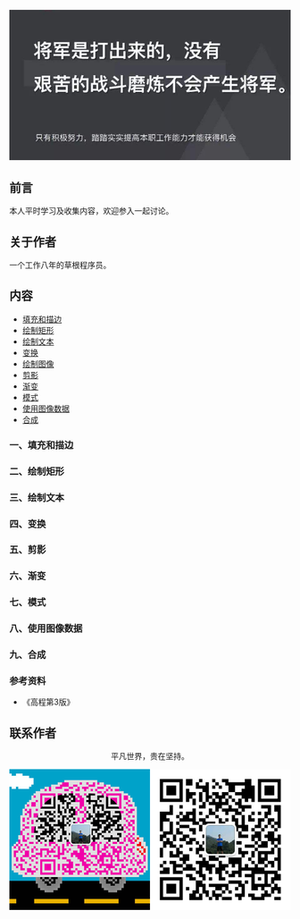![image](../img/timg.jpg)
<br>

## 前言

本人平时学习及收集内容，欢迎参入一起讨论。

## 关于作者

一个工作八年的草根程序员。

## 内容

- [填充和描边](#一填充和描边)
- [绘制矩形](#二绘制矩形)
- [绘制文本](#三绘制文本)
- [变换](#四变换)
- [绘制图像](#五绘制图像)
- [剪影](#六剪影)
- [渐变](#七渐变)
- [模式](#八模式)
- [使用图像数据](#九使用图像数据)
- [合成](#十合成)

### 一、填充和描边

### 二、绘制矩形

### 三、绘制文本

### 四、变换

### 五、剪影

### 六、渐变

### 七、模式

### 八、使用图像数据

### 九、合成

### 参考资料

- 《高程第3版》

## 联系作者

<div align="center">
    <p>
        平凡世界，贵在坚持。
    </p>
    <img src="../img/contact.png" />
</div>